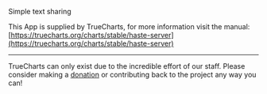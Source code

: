 Simple text sharing

This App is supplied by TrueCharts, for more information visit the manual: [https://truecharts.org/charts/stable/haste-server](https://truecharts.org/charts/stable/haste-server)

---

TrueCharts can only exist due to the incredible effort of our staff.
Please consider making a [donation](https://truecharts.org/sponsor) or contributing back to the project any way you can!
